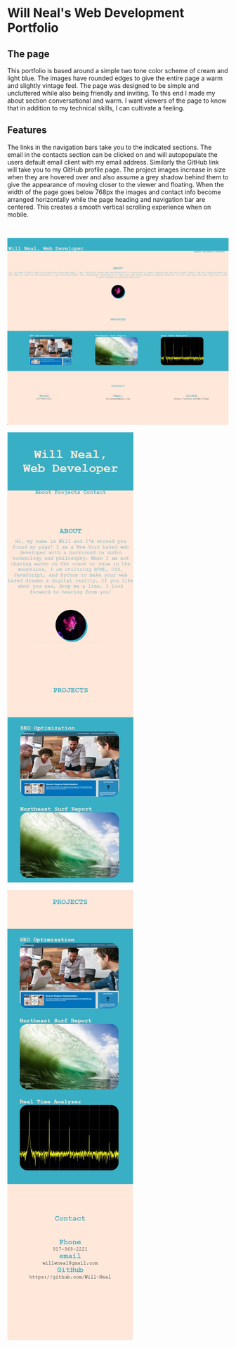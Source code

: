 # Will Neal's Web Development Portfolio

## The page

This portfolio is based around a simple two tone color scheme of cream and light blue. The images have rounded edges to give the entire page a warm and slightly vintage feel. The page was designed to be simple and uncluttered while also being friendly and inviting. To this end I made my about section conversational and warm. I want viewers of the page to know that in addition to my technical skills, I can cultivate a feeling. 

## Features

The links in the navigation bars take you to the indicated sections. The email in the contacts section can be clicked on and will autopopulate the users default email client with my email address. Similarly the GitHub link will take you to my GitHub profile page. The project images increase in size when they are hovered over and also assume a grey shadow behind them to give the appearance of moving closer to the viewer and floating. When the width of the page goes below 768px the images and contact info become arranged horizontally while the page heading and navigation bar are centered. This creates a smooth vertical scrolling experience when on mobile. 

<br>

![website](https://github.com/Will-Neal/WWN-Web-Portfolio/blob/main/assets/images/webpage-pc-view.jpg?raw=true)

![website](https://github.com/Will-Neal/WWN-Web-Portfolio/blob/main/assets/images/webpage-mobile-view.jpg?raw=true)

![website](https://github.com/Will-Neal/WWN-Web-Portfolio/blob/main/assets/images/webpage-mobile-view2.jpg?raw=true)